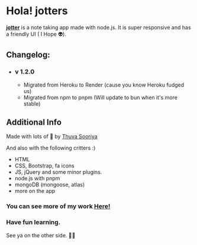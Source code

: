 # Hola! jotters

[**jotter**](https://jotter.tk) is a note taking app made with node.js. It is super responsive and has a friendly UI ( I Hope 👽).

## Changelog:

- ### v 1.2.0
  - Migrated from Heroku to Render (cause you know Heroku fudged us)
  - Migrated from npm to pnpm (Will update to bun when it's more stable)

## Additional Info

Made with lots of 🖤 by [Thuva Sooriya](https://thuvasooriya.tk)

And also with the following critters :)

- HTML
- CSS, Bootstrap, fa icons
- JS, jQuery and some minor plugins.
- node.js with pnpm
- mongoDB (mongoose, atlas)
- more on the app

### You can see more of my work [Here!](https://thuvasooriya.tk)

### Have fun learning.

See ya on the other side. ✌🏽
